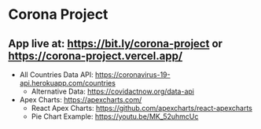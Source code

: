 # Corona Project 

## App live at: https://bit.ly/corona-project or https://corona-project.vercel.app/

- All Countries Data API: https://coronavirus-19-api.herokuapp.com/countries
  - Alternative Data: https://covidactnow.org/data-api
- Apex Charts: https://apexcharts.com/
  - React Apex Charts: https://github.com/apexcharts/react-apexcharts
  - Pie Chart Example: https://youtu.be/MK_52uhmcUc
